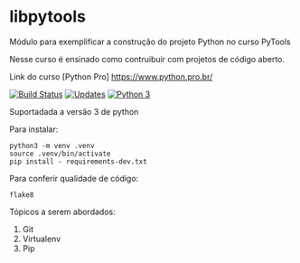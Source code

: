 # libpytools
Módulo para exemplificar a construção do projeto  Python no curso PyTools

Nesse curso é ensinado como contruibuir com projetos de código aberto.

Link do curso [Python Pro] https://www.python.pro.br/

[![Build Status](https://travis-ci.org/Jaquelinesa82/libpytools.svg?branch=main)](https://travis-ci.org/Jaquelinesa82/libpytools)
[![Updates](https://pyup.io/repos/github/Jaquelinesa82/libpytools/shield.svg)](https://pyup.io/repos/github/Jaquelinesa82/libpytools/)
[![Python 3](https://pyup.io/repos/github/Jaquelinesa82/libpytools/python-3-shield.svg)](https://pyup.io/repos/github/Jaquelinesa82/libpytools/)

Suportadada a versão 3 de python

Para instalar: 

```console
python3 -m venv .venv
source .venv/bin/activate
pip install - requirements-dev.txt
``` 

Para conferir qualidade de código:

```console
flake8
```

Tópicos a serem abordados:
1. Git
2. Virtualenv
3. Pip
